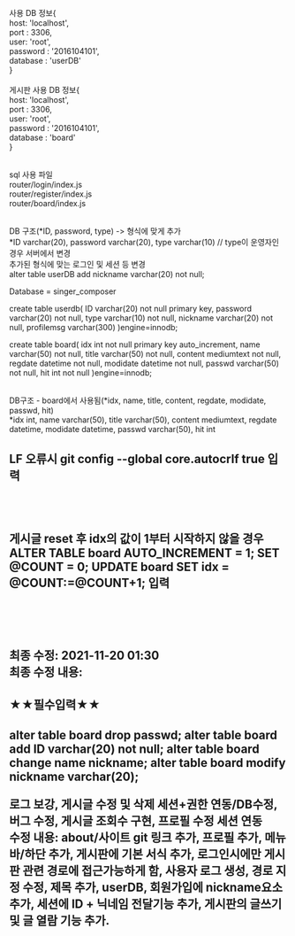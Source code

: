 사용 DB 정보{<br>
    host: 'localhost',<br>
    port : 3306,<br>
    user: 'root',<br>
    password : '2016104101',<br>
    database : 'userDB'<br>
}<br><br>
게시판 사용 DB 정보{<br>
    host: 'localhost',<br>
    port : 3306,<br>
    user: 'root',<br>
    password : '2016104101',<br>
    database : 'board'<br>
}<br><br>

sql 사용 파일<br>
    router/login/index.js<br>
    router/register/index.js<br>
    router/board/index.js<br><br>

DB 구조(*ID, password, type) -> 형식에 맞게 추가<br>
*ID varchar(20), password varchar(20), type varchar(10) // type이 운영자인 경우 서버에서 변경<br>
추가된 형식에 맞는 로그인 및 세션 등 변경<br>
alter table userDB add nickname varchar(20) not null;<br>

Database = singer_composer

create table userdb(
    ID varchar(20) not null primary key,
    password varchar(20) not null,
    type varchar(10) not null,
    nickname varchar(20) not null,
    profilemsg varchar(300)
)engine=innodb;

create table board(
    idx int not null primary key auto_increment,
    name varchar(50) not null,
    title varchar(50) not null,
    content mediumtext not null,
    regdate datetime not null,
    modidate datetime not null,
    passwd varchar(50) not null,
    hit int not null
)engine=innodb;<br><br>

DB구조 - board에서 사용됨(*idx, name, title, content, regdate, modidate, passwd, hit)<br>
*idx int, name varchar(50), title varchar(50), content mediumtext, regdate datetime, modidate datetime, passwd varchar(50), hit int<br>


<h2>LF 오류시 git config --global core.autocrlf true 입력<h2><br>
<h2>게시글 reset 후 idx의 값이 1부터 시작하지 않을 경우
ALTER TABLE board AUTO_INCREMENT = 1; 
SET @COUNT = 0;
UPDATE board SET idx = @COUNT:=@COUNT+1;
입력<h2><br><br>

최종 수정: 2021-11-20 01:30<br>
최종 수정 내용:
<h2>★★필수입력★★<h2>
alter table board drop passwd;
alter table board add ID varchar(20) not null;
alter table board change name nickname;
alter table board modify nickname varchar(20);

로그 보강, 게시글 수정 및 삭제 세션+권한 연동/DB수정, 버그 수정, 게시글 조회수 구현, 프로필 수정 세션 연동<br>
수정 내용: about/사이트 git 링크 추가, 프로필 추가, 메뉴바/하단 추가, 게시판에 기본 서식 추가, 로그인시에만 게시판 관련 경로에 접근가능하게 함, 사용자 로그 생성, 경로 지정 수정, 제목 추가, userDB, 회원가입에 nickname요소 추가, 세션에 ID + 닉네임 전달기능 추가, 게시판의 글쓰기 및 글 열람 기능 추가.

<!-- http://khuhub.khu.ac.kr/2017104034/Singer-Composer -->
